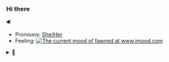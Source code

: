 ### Hi there 

    🕊️
 
- Pronouns: [She/Her](https://www.mypronouns.org/she-her)
- Feeling: <a href="https://www.imood.com/users/fawned"><img src="https://moods.imood.com/display/uname-fawned/trans-1/imood.gif" alt="The current mood of fawned at www.imood.com" border="0"></a>

<details>
<summary> 🌱 </summary>

![K's GitHub stats](https://github-readme-stats.vercel.app/api?username=solljus&count_private=true)

</details>
